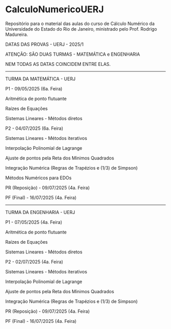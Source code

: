 # CalculoNumericoUERJ
Repositório para o material das aulas do curso de Cálculo Numérico da Universidade do Estado do Rio de Janeiro, ministrado pelo Prof. Rodrigo Madureira.

DATAS DAS PROVAS - UERJ - 2025/1 

ATENÇÃO: SÃO DUAS TURMAS - MATEMÁTICA e ENGENHARIA

NEM TODAS AS DATAS COINCIDEM ENTRE ELAS.

-------------------------------------------------------------------------------------------------------------

TURMA DA MATEMÁTICA - UERJ

P1 - 09/05/2025 (6a. Feira)

Aritmética de ponto flutuante

Raízes de Equações 

Sistemas Lineares - Métodos diretos


P2 - 04/07/2025 (6a. Feira)

Sistemas Lineares - Métodos iterativos

Interpolação Polinomial de Lagrange

Ajuste de pontos pela Reta dos Mínimos Quadrados

Integração Numérica (Regras de Trapézios e (1/3) de Simpson)

Métodos Numéricos para EDOs 


PR (Reposição) - 09/07/2025 (4a. Feira)

PF (Final) - 16/07/2025 (4a. Feira)

--------------------------------------------------------------------------------------------------------


TURMA DA ENGENHARIA - UERJ


P1 - 07/05/2025 (4a. Feira)

Aritmética de ponto flutuante

Raízes de Equações 

Sistemas Lineares - Métodos diretos


P2 - 02/07/2025 (4a. Feira)


Sistemas Lineares - Métodos iterativos

Interpolação Polinomial de Lagrange

Ajuste de pontos pela Reta dos Mínimos Quadrados

Integração Numérica (Regras de Trapézios e (1/3) de Simpson)


PR (Reposição) - 09/07/2025 (4a. Feira)

PF (Final) - 16/07/2025 (4a. Feira)
 




